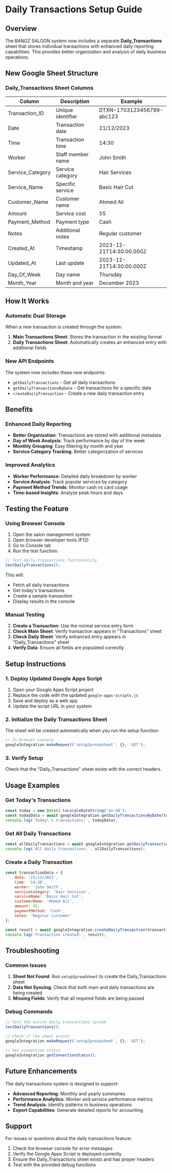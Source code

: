 # Daily Transactions Setup Guide

## Overview

The BANGZ SALOON system now includes a separate **Daily_Transactions** sheet that stores individual transactions with enhanced daily reporting capabilities. This provides better organization and analysis of daily business operations.

## New Google Sheet Structure

### Daily_Transactions Sheet Columns

| Column | Description | Example |
|--------|-------------|---------|
| Transaction_ID | Unique identifier | DTXN-1703123456789-abc123 |
| Date | Transaction date | 21/12/2023 |
| Time | Transaction time | 14:30 |
| Worker | Staff member name | John Smith |
| Service_Category | Service category | Hair Services |
| Service_Name | Specific service | Basic Hair Cut |
| Customer_Name | Customer name | Ahmed Ali |
| Amount | Service cost | 55 |
| Payment_Method | Payment type | Cash |
| Notes | Additional notes | Regular customer |
| Created_At | Timestamp | 2023-12-21T14:30:00.000Z |
| Updated_At | Last update | 2023-12-21T14:30:00.000Z |
| Day_Of_Week | Day name | Thursday |
| Month_Year | Month and year | December 2023 |

## How It Works

### Automatic Dual Storage

When a new transaction is created through the system:

1. **Main Transactions Sheet**: Stores the transaction in the existing format
2. **Daily Transactions Sheet**: Automatically creates an enhanced entry with additional fields

### New API Endpoints

The system now includes these new endpoints:

- `getDailyTransactions` - Get all daily transactions
- `getDailyTransactionsByDate` - Get transactions for a specific date
- `createDailyTransaction` - Create a new daily transaction entry

## Benefits

### Enhanced Daily Reporting

- **Better Organization**: Transactions are stored with additional metadata
- **Day of Week Analysis**: Track performance by day of the week
- **Monthly Grouping**: Easy filtering by month and year
- **Service Category Tracking**: Better categorization of services

### Improved Analytics

- **Worker Performance**: Detailed daily breakdown by worker
- **Service Analysis**: Track popular services by category
- **Payment Method Trends**: Monitor cash vs card usage
- **Time-based Insights**: Analyze peak hours and days

## Testing the Feature

### Using Browser Console

1. Open the salon management system
2. Open browser developer tools (F12)
3. Go to Console tab
4. Run the test function:

```javascript
// Test daily transactions functionality
testDailyTransactions();
```

This will:
- Fetch all daily transactions
- Get today's transactions
- Create a sample transaction
- Display results in the console

### Manual Testing

1. **Create a Transaction**: Use the normal service entry form
2. **Check Main Sheet**: Verify transaction appears in "Transactions" sheet
3. **Check Daily Sheet**: Verify enhanced entry appears in "Daily_Transactions" sheet
4. **Verify Data**: Ensure all fields are populated correctly

## Setup Instructions

### 1. Deploy Updated Google Apps Script

1. Open your Google Apps Script project
2. Replace the code with the updated `google-apps-scripts.js`
3. Save and deploy as a web app
4. Update the script URL in your system

### 2. Initialize the Daily Transactions Sheet

The sheet will be created automatically when you run the setup function:

```javascript
// In browser console
googleIntegration.makeRequest('setupSpreadsheet', {}, 'GET');
```

### 3. Verify Setup

Check that the "Daily_Transactions" sheet exists with the correct headers.

## Usage Examples

### Get Today's Transactions

```javascript
const today = new Date().toLocaleDateString('en-GB');
const todayData = await googleIntegration.getDailyTransactionsByDate(today);
console.log('Today\'s transactions:', todayData);
```

### Get All Daily Transactions

```javascript
const allDailyTransactions = await googleIntegration.getDailyTransactions();
console.log('All daily transactions:', allDailyTransactions);
```

### Create a Daily Transaction

```javascript
const transactionData = {
    date: '21/12/2023',
    time: '14:30',
    worker: 'John Smith',
    serviceCategory: 'Hair Services',
    serviceName: 'Basic Hair Cut',
    customerName: 'Ahmed Ali',
    amount: 55,
    paymentMethod: 'Cash',
    notes: 'Regular customer'
};

const result = await googleIntegration.createDailyTransaction(transactionData);
console.log('Transaction created:', result);
```

## Troubleshooting

### Common Issues

1. **Sheet Not Found**: Run `setupSpreadsheet` to create the Daily_Transactions sheet
2. **Data Not Syncing**: Check that both main and daily transactions are being created
3. **Missing Fields**: Verify that all required fields are being passed

### Debug Commands

```javascript
// Test the entire daily transactions system
testDailyTransactions();

// Check if the sheet exists
googleIntegration.makeRequest('setupSpreadsheet', {}, 'GET');

// Get connection status
googleIntegration.getConnectionStatus();
```

## Future Enhancements

The daily transactions system is designed to support:

- **Advanced Reporting**: Monthly and yearly summaries
- **Performance Analytics**: Worker and service performance metrics
- **Trend Analysis**: Identify patterns in business operations
- **Export Capabilities**: Generate detailed reports for accounting

## Support

For issues or questions about the daily transactions feature:

1. Check the browser console for error messages
2. Verify the Google Apps Script is deployed correctly
3. Ensure the Daily_Transactions sheet exists and has proper headers
4. Test with the provided debug functions
